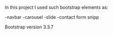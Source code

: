 In this project I used such bootstrap elements as:

-navbar
-carousel
-slide
-contact form snipp

Bootstrap version 3.3.7